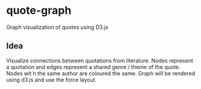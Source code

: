 # quote-graph
Graph visualization of quotes using D3.js

## Idea

Visualize connections between quotations from literature. Nodes represent a quotation and edges represent a shared genre / theme of the quote. Nodes wit h the same author are coloured the same.
Graph will be rendered using d3.js and use the force layout.